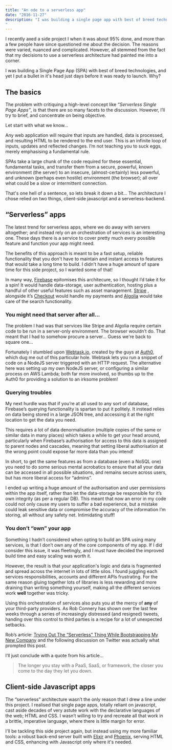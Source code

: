 ```yaml
---
title: "An ode to a serverless app"
date: "2016-11-27"
description: "I was building a single page app with best of breed technologies, and yet I put a bullet in it's head just days before it was ready to launch. Why?
"
---
```


I recently axed a side project I when it was about 95% done, and more than a few people have since questioned me about the decision. The reasons were varied, nuanced and complicated. However, all stemmed from the fact that my decisions to use a serverless architecture had painted me into a corner.

I was building a Single Page App (SPA) with best of breed technologies, and yet I put a bullet in it's head just days before it was ready to launch. Why?

## The basics
The problem with critiquing a high-level concept like _“Serverless Single Page Apps”_, is that there are so many facets to the discussion. However, I’ll try to brief, and concentrate on being objective.

Let start with what we know…

Any web application will require that inputs are handled, data is processed, and resulting HTML to be rendered to the end user. This is an infinite loop of inputs, updates and reflected changes. I’m not teaching you to suck eggs, merely emphasising a fundamental rule.

SPAs take a large chunk of the code required for these essential, fundamental tasks, and transfer them from a secure, powerful, known environment (the server) to an insecure, (almost-certainly) less powerful, and unknown (perhaps even hostile) environment (the browser); all over what could be a slow or intermittent connection.

That's one hell of a sentence, so lets break it down a bit... The architecture I chose relied on two things, client-side javascript and a serverless-backend.

## “Serverless” apps
The latest trend for serverless apps, where we do away with servers altogether; and instead rely on an orchestration of services is an interesting one. These days there is a service to cover pretty much every possible feature and function your app might need.

The benefits of this approach is meant to be a fast setup, reliable functionality that you don't have to maintain and instant access to features that would take a long time to build. I didn't have a huge amount of spare time for this side project, so I wanted some of that!

In many way, [Firebase](http://firebase.google.com/) epitomises this architecure, so I thought I’d take it for a spin! It would handle data-storage, user authentication, hosting plus a handful of other useful features such as asset management. [Stripe](https://stripe.com/gb) , alongside it’s [Checkout](https://stripe.com/checkout) would handle my payments and [Algolia](https://www.algolia.com) would take care of the search functionality.

### You might need that server after all…
The problem I had was that services like Stripe and Algolia require certain code to be run in a server-only environment. The browser wouldn’t do. That meant that I had to somehow procure a server… Guess we're back to square one...

Fortunately I stumbled upon [Webtask.io](https://webtask.io), created by the guys at [Auth0](https://auth0.com), which dug me out of this particular hole. Webtask lets you run a snippet of code on a NodeJS server triggered with an HTTP request. The alternative here was setting up my own NodeJS server, or configuring a similar process on AWS Lambda; both far more involved, so thumbs up to the Auth0 for providing a solution to an irksome problem!

### Querying troubles
My next hurdle was that if you’re at all used to any sort of database, Firebase’s querying functionality is spartan to put it politely. It instead relies on data being stored in a large JSON tree, and accessing it at the right location to get the data you need. 

This requires a lot of data denormalisation (multiple copies of the same or similar data in many places) which takes a while to get your head around, particularly when Firebase’s authorisation for access to this data is assigned to parent nodes and cascades, meaning that setting liberal authorisation at the wrong point could expose far more data than you intend!

In short, to get the same features as from a database (even a NoSQL one) you need to do some serious mental acrobatics to ensure that all your data can be accessed in all possible situations, and remains secure across users, but has more liberal access for “admins”. 

I ended up writing a huge amount of the authorisation and user permissions within the app itself, rather than let the data-storage be responsible for it’s own integrity (as per a regular DB). This meant that now an error in my code could not only cause my users to suffer a bad experience, but a mistake could leak sensitive data or compromise the accuracy of the information I’m storing, all without any safety net. Intimidating stuff!

### You don’t “own” your app
Something I hadn’t considered when opting to build an SPA using many services, is that I don’t own any of the core components of my app. If I did consider this issue, it was fleetingly, and I must have decided the improved build time and easy scaling was worth it.

However, the result is that your application's logic and data is fragmented and spread across the internet in lots of little silos. I found juggling each services responsibilities, accounts and different APIs frustrating. For the same reason gluing together lots of libraries is less rewarding and more draining than writing something yourself, making all the different services work **well** together was tricky.

Using this orchestration of services also puts you at the mercy of **any** of your third-party providers. As Rob Connery has shown over the last few weeks through a series of increasingly distressed (and resigned) tweets, handing over this control to third parties is a recipe for a lot of unexpected setbacks.

Rob’s article: [Trying Out The “Serverless” Thing While Bootstrapping My New Company](https://medium.com/@robconery/trying-out-the-serverless-thing-while-bootstrapping-my-new-company-6763a9de7ed#.2kbaykbah)  and the following discussion on Twitter was actually what prompted this post.

I’ll just conclude with a quote from his article...

> The longer you stay with a PaaS, SaaS, or framework, the closer you come to the day they let you down.  

## Client-side Javascript apps
The “serverless” architecture wasn’t the only reason that I drew a line under this project. I realised that single page apps, totally reliant on javascript, cast aside decades of very astute work with the declarative languages of the web; HTML and CSS. I wasn’t willing to try and recreate all that work in a brittle, imperative language, where there is little margin for error.

I'll be tackling this side project again, but instead using my more familiar tools: a robust back-end server built with [Elixir](http://elixir-lang.org) and [Phoenix](http://www.phoenixframework.org), serving HTML and CSS, enhancing with Javascript only where it's needed.
